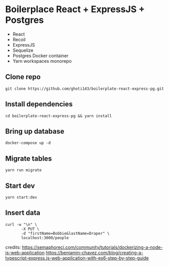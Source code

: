 # Boilerplace React + ExpressJS + Postgres

* React
* Recoil
* ExpressJS
* Sequelize
* Postgres Docker container
* Yarn workspaces monorepo

## Clone repo

`git clone https://github.com/ghoti143/boilerplate-react-express-pg.git`

## Install dependencies

`cd boilerplate-react-express-pg && yarn install`

## Bring up database

`docker-compose up -d`

## Migrate tables

`yarn run migrate`

## Start dev

`yarn start:dev`

## Insert data

```
curl -w "\n" \
       -X PUT \
       -d "firstName=Bobbie&lastName=Draper" \
       localhost:3000/people
```

credits:
https://semaphoreci.com/community/tutorials/dockerizing-a-node-js-web-application
https://benjamin-chavez.com/blog/creating-a-typescript-express.js-web-application-with-es6-step-by-step-guide
